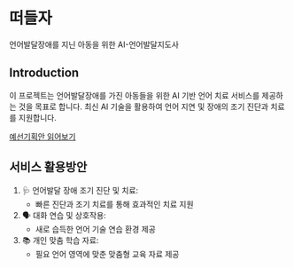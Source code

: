 # 떠들자 
언어발달장애를 지닌 아동을 위한 AI-언어발달지도사

## Introduction
이 프로젝트는 언어발달장애를 가진 아동들을 위한 AI 기반 언어 치료 서비스를 제공하는 것을 목표로 합니다. 최신 AI 기술을 활용하여 언어 지연 및 장애의 조기 진단과 치료를 지원합니다.

[예선기획안 읽어보기](./예선%20기획안.pdf)

## 서비스 활용방안
1. 🩺 언어발달 장애 조기 진단 및 치료:
   - 빠른 진단과 조기 치료를 통해 효과적인 치료 지원
2. 🗣️ 대화 연습 및 상호작용:
   - 새로 습득한 언어 기술 연습 환경 제공
3. 📚 개인 맞춤 학습 자료:
   - 필요 언어 영역에 맞춘 맞춤형 교육 자료 제공
